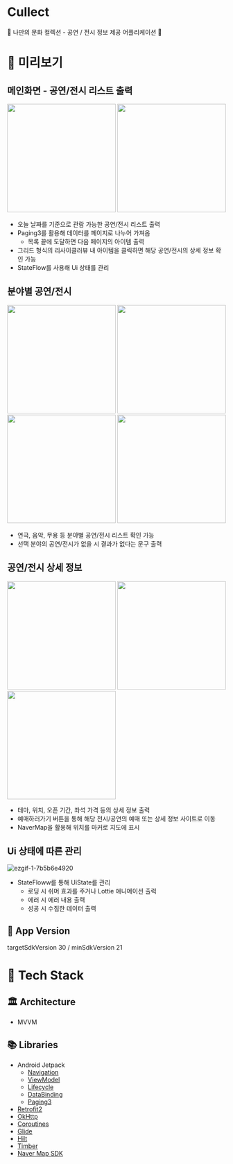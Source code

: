 # Cullect
🎨 나만의 문화 컬렉션 - 공연 / 전시 정보 제공 어플리케이션 🎵

# 🔎 미리보기

## 메인화면 - 공연/전시 리스트 출력

<img src = "https://user-images.githubusercontent.com/57751515/160938720-6578d0dc-504a-4b1d-868b-4b234d6ccee0.png" width="250"/> <img src = "https://user-images.githubusercontent.com/57751515/160938855-bca3e42c-b1ea-4473-959a-1b1a653cec65.png" width="250"/> 
- 오늘 날짜를 기준으로 관람 가능한 공연/전시 리스트 출력
- Paging3를 활용해 데이터를 페이지로 나누어 가져옴
  - 목록 끝에 도달하면 다음 페이지의 아이템 출력
- 그리드 형식의 리사이클러뷰 내 아이템을 클릭하면 해당 공연/전시의 상세 정보 확인 가능
- StateFlow를 사용해 Ui 상태를 관리

## 분야별 공연/전시

<img src = "https://user-images.githubusercontent.com/57751515/160939927-40ea80f9-3225-4dec-9a6f-7d893d7d3e56.png" width="250"/> <img src = "https://user-images.githubusercontent.com/57751515/160939981-331fbce2-52bf-4f9d-b620-641c8531af67.png" width="250"/> <img src = "https://user-images.githubusercontent.com/57751515/160939988-65e84bf7-c697-412e-ba1e-8bb22b8fb197.png" width="250"/> <img src = "https://user-images.githubusercontent.com/57751515/160940310-c1978279-830c-40a2-b29c-01d5c5cca9be.png" width="250"/>

- 연극, 음악, 무용 등 분야별 공연/전시 리스트 확인 가능
- 선택 분야의 공연/전시가 없을 시 결과가 없다는 문구 출력

## 공연/전시 상세 정보

 <img src = "https://user-images.githubusercontent.com/57751515/160940594-bba75101-e05f-4610-b06d-2fe278319f1f.png" width="250"/> <img src = "https://user-images.githubusercontent.com/57751515/160940575-0c34a207-d333-41fa-817d-173c5279f5f1.png" width="250"/> <img src = "https://user-images.githubusercontent.com/57751515/160940611-c0f0c34b-3a41-426e-ac26-487ef95dd238.png" width="250"/> 
 
- 테마, 위치, 오픈 기간, 좌석 가격 등의 상세 정보 출력
- 예매하러가기 버튼을 통해 해당 전시/공연의 예매 또는 상세 정보 사이트로 이동
- NaverMap을 활용해 위치를 마커로 지도에 표시

## Ui 상태에 따른 관리
![ezgif-1-7b5b6e4920](https://user-images.githubusercontent.com/57751515/160946056-b6c900ed-ace8-4b1e-aebc-f02e053b758a.gif)
- StateFloww를 통해 UiState를 관리
  - 로딩 시 쉬머 효과를 주거나 Lottie 애니메이션 출력
  - 에러 시 에러 내용 출력
  - 성공 시 수집한 데이터 출력

## 🔧 App Version

targetSdkVersion 30 / minSdkVersion 21 

# 🛶 Tech Stack

## 🏛️ Architecture

- MVVM

## 📚 Libraries

- Android Jetpack
  - [Navigation](https://developer.android.com/jetpack/androidx/releases/navigation)
  - [ViewModel](https://developer.android.com/topic/libraries/architecture/viewmodel)
  - [Lifecycle](https://developer.android.com/jetpack/androidx/releases/lifecycle)
  - [DataBinding](https://developer.android.com/topic/libraries/data-binding)
  - [Paging3](https://developer.android.com/topic/libraries/architecture/paging/v3-overview)
- [Retrofit2](https://square.github.io/retrofit/)
- [OkHttp](https://github.com/square/okhttp)
- [Coroutines](https://kotlinlang.org/docs/coroutines-overview.html) 
- [Glide](https://github.com/bumptech/glide) 
- [Hilt](https://developer.android.com/training/dependency-injection/hilt-jetpack) 
- [Timber](https://github.com/JakeWharton/timber)
- [Naver Map SDK](https://www.ncloud.com/product/applicationService/maps)
